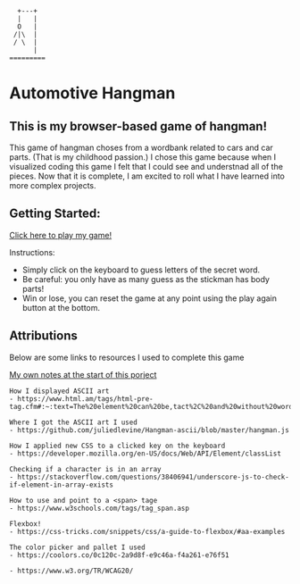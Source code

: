       +---+
      |   |
      O   |
     /|\  |
     / \  |
          |
    =========

# Automotive Hangman

## This is my browser-based game of hangman!
This game of hangman choses from a wordbank related to cars and car parts. (That is my childhood passion.) I chose this game because when I visualized coding this game I felt that I could see and understnad all of the pieces. Now that it is complete, I am excited to roll what I have learned into more complex projects.

## Getting Started:

[Click here to play my game!](https://arielwin.github.io/hangman-browser-game/) 

Instructions: 
 - Simply click on the keyboard to guess letters of the secret word. 
 - Be careful: you only have as many guess as the stickman has body parts! 
 - Win or lose, you can reset the game at any point using the play again button at the bottom.

## Attributions 
Below are some links to resources I used to complete this game
   
[My own notes at the start of this porject](https://github.com/arielwin/hangman-browser-game/blob/main/notes.md)

    How I displayed ASCII art
    - https://www.html.am/tags/html-pre-tag.cfm#:~:text=The%20element%20can%20be,tact%2C%20and%20without%20word%20wrap.

    Where I got the ASCII art I used
    - https://github.com/juliedlevine/Hangman-ascii/blob/master/hangman.js

    How I applied new CSS to a clicked key on the keyboard
    - https://developer.mozilla.org/en-US/docs/Web/API/Element/classList

    Checking if a character is in an array
    - https://stackoverflow.com/questions/38406941/underscore-js-to-check-if-element-in-array-exists
    
    How to use and point to a <span> tage
    - https://www.w3schools.com/tags/tag_span.asp

    Flexbox!
    - https://css-tricks.com/snippets/css/a-guide-to-flexbox/#aa-examples

    The color picker and pallet I used
    - https://coolors.co/0c120c-2a9d8f-e9c46a-f4a261-e76f51

    - https://www.w3.org/TR/WCAG20/

